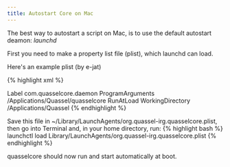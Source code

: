 ```yaml
---
title: Autostart Core on Mac
---
```


The best way to autostart a script on Mac, is to use the default autostart deamon: *launchd*

First you need to make a property list file (plist), which launchd can load.

Here's an example plist (by e-jat)

{% highlight xml %}
<?xml version="1.0" encoding="UTF-8"?>
<!DOCTYPE plist PUBLIC "-//Apple//DTD PLIST 1.0//EN" "http://www.apple.com/DTDs/PropertyList-1.0.dtd">
<plist version="1.0">
<dict>
	<key>Label</key>
	<string>com.quasselcore.daemon</string>
	<key>ProgramArguments</key>
	<array>
		<string>/Applications/Quassel/quasselcore</string>
	</array>
	<key>RunAtLoad</key>
	<true/>
	<key>WorkingDirectory</key>
	<string>/Applications/Quassel</string>
</dict>
</plist>
{% endhighlight %}


Save this file in ~/Library/LaunchAgents/org.quassel-irg.quasselcore.plist, then go into Terminal and, in your home directory, run:
{% highlight bash %}
launchctl load Library/LaunchAgents/org.quassel-irg.quasselcore.plist
{% endhighlight %}

quasselcore should now run and start automatically at boot.